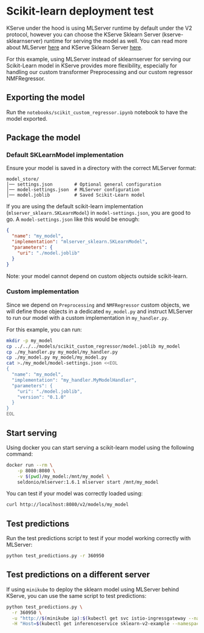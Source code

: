 # Scikit-learn deployment test

KServe under the hood is using MLServer runtime by default under the V2 protocol, however you can choose the KServe Sklearn Server (kserve-sklearnserver) runtime for serving the model as well. You can read more about MLServer [here](https://mlserver.readthedocs.io/en/stable/getting-started/index.html) and KServe Sklearn Server [here](https://kserve.github.io/website/0.14/modelserving/v1beta1/sklearn/v2/#test-the-model-locally).

For this example, using MLServer instead of sklearnserver for serving our Scikit-Learn model in KServe provides more flexibility, especially for handling our custom transformer Preprocessing and our custom regressor NMFRegressor.

## Exporting the model

Run the `notebooks/scikit_custom_regressor.ipynb` notebook to have the model exported.

## Package the model

### Default SKLearnModel implementation

Ensure your model is saved in a directory with the correct MLServer format:

```shell
model_store/
│── settings.json        # Optional general configuration
│── model-settings.json  # MLServer configuration
│── model.joblib         # Saved Scikit-Learn model
```

If you are using the default scikit-learn implementation (`mlserver_sklearn.SKLearnModel`) in `model-settings.json`, you are good to go. A `model-settings.json` like this would be enough:

```json
{
  "name": "my_model",
  "implementation": "mlserver_sklearn.SKLearnModel",
  "parameters": {
    "uri": "./model.joblib"
  }
}
```

Note: your model cannot depend on custom objects outside scikit-learn.

### Custom implementation

Since we depend on `Preprocessing` and `NMFRegressor` custom objects, we will define those objects in a dedicated `my_model.py` and instruct MLServer to run our model with a custom implementation in `my_handler.py`.

For this example, you can run:

```bash
mkdir -p my_model
cp ../../../models/scikit_custom_regressor/model.joblib my_model
cp ./my_handler.py my_model/my_handler.py
cp ./my_model.py my_model/my_model.py
cat >./my_model/model-settings.json <<EOL
{
  "name": "my_model",
  "implementation": "my_handler.MyModelHandler",
  "parameters": {
    "uri": "./model.joblib",
    "version": "0.1.0"
  }
}
EOL
```

## Start serving

Using docker you can start serving a scikit-learn model using the following command:

```bash
docker run --rm \
    -p 8080:8080 \
    -v $(pwd)/my_model:/mnt/my_model \
    seldonio/mlserver:1.6.1 mlserver start /mnt/my_model
```

You can test if your model was correctly loaded using:

```bash
curl http://localhost:8080/v2/models/my_model
```

## Test predictions

Run the test predictions script to test if your model working correctly with MLServer:

```bash
python test_predictions.py -r 360950
```

## Test predictions on a different server

If using `minikube` to deploy the sklearn model using MLServer behind KServe, you can use the same script to test predictions:

```bash
python test_predictions.py \
  -r 360950 \
  -u "http://$(minikube ip):$(kubectl get svc istio-ingressgateway --namespace istio-system -o jsonpath='{.spec.ports[?(@.name=="http2")].nodePort}')/v2/models/my_model/infer" \
  -H "Host=$(kubectl get inferenceservice sklearn-v2-example --namespace default -o jsonpath='{.status.url}' | cut -d "/" -f 3)"
```